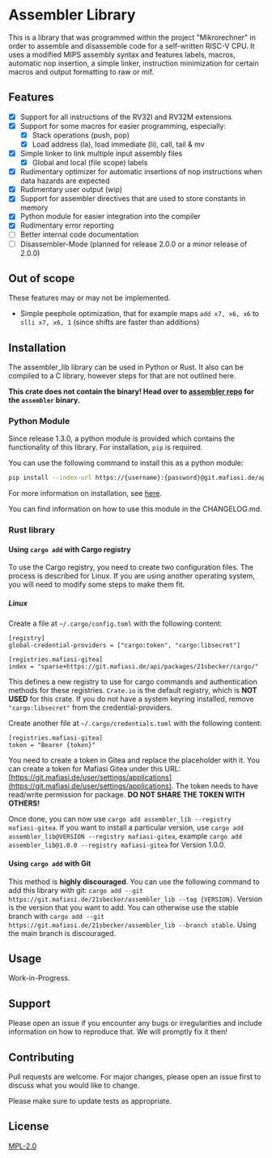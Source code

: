 # Assembler Library

This is a library that was programmed within the project "Mikrorechner" in order to assemble and disassemble code for a self-written RISC-V CPU.
It uses a modified MIPS assembly syntax and features labels, macros, automatic nop insertion, a simple linker, instruction minimization for certain macros and output formatting to raw or mif.

## Features

- [x] Support for all instructions of the RV32I and RV32M extensions
- [x] Support for some macros for easier programming, especially:
  - [x] Stack operations (push, pop)
  - [x] Load address (la), load immediate (li), call, tail & mv
- [x] Simple linker to link multiple input assembly files
  - [x] Global and local (file scope) labels
- [x] Rudimentary optimizer for automatic insertions of nop instructions when data hazards are expected
- [x] Rudimentary user output (wip)
- [x] Support for assembler directives that are used to store constants in memory
- [x] Python module for easier integration into the compiler
- [x] Rudimentary error reporting
- [ ] Better internal code documentation
- [ ] Disassembler-Mode (planned for release 2.0.0 or a minor release of 2.0.0)

## Out of scope

These features may or may not be implemented.

- Simple peephole optimization, that for example maps `add x7, x6, x6` to `slli x7, x6, 1` (since shifts are faster than additions)

## Installation

The assembler_lib library can be used in Python or Rust. It also can be compiled to a C library, however steps for that are not outlined here.

**This crate does not contain the binary! Head over to [assembler repo](https://git.mafiasi.de/21sbecker/assembler) for the `assembler` binary.**

### Python Module

Since release 1.3.0, a python module is provided which contains the functionality of this library. For installation, `pip` is required.

You can use the following command to install this as a python module:

```sh
pip install --index-url https://{username}:{password}@git.mafiasi.de/api/packages/21sbecker/pypi/simple --no-deps assembler_lib
```

For more information on installation, see [here](https://docs.gitea.com/next/usage/packages/pypi/).

You can find information on how to use this module in the CHANGELOG.md.

### Rust library

#### Using `cargo add` with Cargo registry

To use the Cargo registry, you need to create two configuration files. The process is described for Linux. If you are using another operating system, you will need to modify some steps to make them fit.

##### Linux

Create a file at `~/.cargo/config.toml` with the following content:

```
[registry]
global-credential-providers = ["cargo:token", "cargo:libsecret"]

[registries.mafiasi-gitea] 
index = "sparse+https://git.mafiasi.de/api/packages/21sbecker/cargo/"
```

This defines a new registry to use for cargo commands and authentication methods for these registries. `Crate.io` is the default registry, which is **NOT USED** for this crate. If you do not have a system keyring installed, remove `"cargo:libsecret"` from the credential-providers.

Create another file at `~/.cargo/credentials.toml` with the following content:

```
[registries.mafiasi-gitea]
token = "Bearer {token}"
```

You need to create a token in Gitea and replace the placeholder with it. You can create a token for Mafiasi Gitea under this URL: [https://git.mafiasi.de/user/settings/applications](https://git.mafiasi.de/user/settings/applications). The token needs to have read/write permission for package. **DO NOT SHARE THE TOKEN WITH OTHERS!**

Once done, you can now use `cargo add assembler_lib --registry mafiasi-gitea`. If you want to install a particular version, use `cargo add assembler_lib@VERSION --registry mafiasi-gitea`, example `cargo add assembler_lib@1.0.0 --registry mafiasi-gitea` for Version 1.0.0.

#### Using `cargo add` with Git

This method is **highly discouraged**. You can use the following command to add this library with git: `cargo add --git https://git.mafiasi.de/21sbecker/assembler_lib --tag {VERSION}`. Version is the version that you want to add. You can otherwise use the stable branch with `cargo add --git https://git.mafiasi.de/21sbecker/assembler_lib --branch stable`. Using the main branch is discouraged.

## Usage

Work-in-Progress.

## Support

Please open an issue if you encounter any bugs or irregularities and include information on how to reproduce that. We will promptly fix it then!

## Contributing

Pull requests are welcome. For major changes, please open an issue first
to discuss what you would like to change.

Please make sure to update tests as appropriate.

## License

[MPL-2.0](https://www.mozilla.org/en-US/MPL/2.0/)
